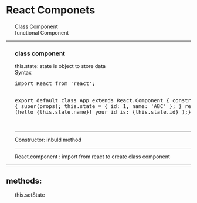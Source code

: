 <h1>React Componets </h1>
<ul type="none">
<li>Class Component</li>
<li>functional Component</li>
</ul>
<hr>
<ul type="none">
<h3>class component</h3>
<li>this.state:
state is object to store data </li>
<li>Syntax</li>
<li>
<pre>
import React from 'react';

export default class App extends React.Component {
constructor(props) {
super(props);
this.state = { id: 1, name: 'ABC' };
}
render() {
return (hello {this.state.name}! your id is: {this.state.id}
);}}

</pre>
</li>
<hr>
<li>Constructor: inbuld method</li>
<hr>
<li>React.component : import from react to create class component</li>
</ul>
<hr>
<h2>methods:</h2>
<ul type="none">
<li>this.setState</li>
</ul>
